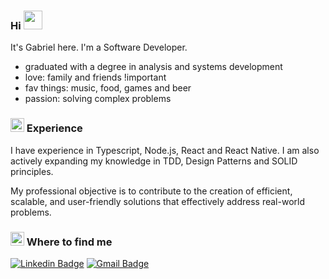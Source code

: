### Hi <img src="https://emojis.slackmojis.com/emojis/images/1643514476/4594/blob-wave.gif?1643514476" width="30" heigth="30" />

It's Gabriel here. I'm a Software Developer.

- graduated with a degree in analysis and systems development
- love: family and friends !important
- fav things: music, food, games and beer
- passion: solving complex problems

### <img src="https://emojis.slackmojis.com/emojis/images/1643514684/6862/blob_hero.png?1643514684" width="22px" heigth="22px" /> Experience

I have experience in Typescript, Node.js, React and React Native. I am also actively expanding my knowledge in TDD, Design Patterns and SOLID principles.

My professional objective is to contribute to the creation of efficient, scalable, and user-friendly solutions that effectively address real-world problems. 

### <img src="https://emojis.slackmojis.com/emojis/images/1643514812/8272/blob-cool.gif?1643514812" width="22" heigth="22" /> Where to find me
[![Linkedin Badge](https://img.shields.io/badge/LinkedIn-0077B5?style=for-the-badge&logo=linkedin&logoColor=white&link=https://www.linkedin.com/in/gahcalistro)](https://www.linkedin.com/in/gahcalistro/)
[![Gmail Badge](https://img.shields.io/badge/Gmail-D14836?style=for-the-badge&logo=gmail&logoColor=white&link=mailto:gacalistro@gmail.com)](mailto:gacalistro@gmail.com)
